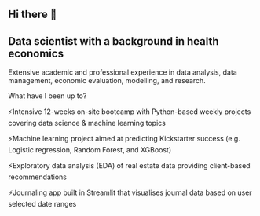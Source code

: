 ## Hi there 👋

## Data scientist with a background in health economics
Extensive academic and professional experience in data analysis, data management, economic evaluation, modelling, and research.

What have I been up to? 

 ⚡Intensive 12-weeks on-site bootcamp with Python-based weekly projects
 covering data science & machine learning topics

 ⚡Machine learning project aimed at predicting Kickstarter success (e.g. Logistic 
regression, Random Forest, and XGBoost)

 ⚡Exploratory data analysis (EDA) of real estate data providing client-based
 recommendations

 ⚡Journaling app built in Streamlit that visualises journal data based on user 
selected date ranges
